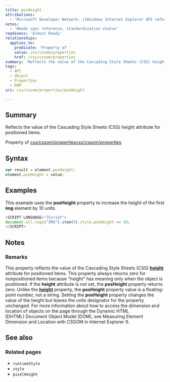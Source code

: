 ```yaml
---
title: posHeight
attributions:
  - 'Microsoft Developer Network: [[Windows Internet Explorer API reference](http://msdn.microsoft.com/en-us/library/ie/hh828809%28v=vs.85%29.aspx) Article]'
notes:
  - 'Needs spec reference, standardization status'
readiness: 'Almost Ready'
relationships:
  applies_to:
    predicate: 'Property of '
    value: css/cssom/properties
    href: /css/cssom/properties
summary: 'Reflects the value of the Cascading Style Sheets (CSS) height attribute for positioned items.'
tags:
  - API
  - Object
  - Properties
  - DOM
uri: css/cssom/properties/posHeight

---
```

## Summary

Reflects the value of the Cascading Style Sheets (CSS) height attribute for positioned items.

Property of [css/cssom/properties](/css/cssom/properties)[css/cssom/properties](/css/cssom/properties)

## Syntax

``` js
var result = element.posHeight;
element.posHeight = value;
```

## Examples

This example uses the **posHeight** property to increase the height of the first **img** element by 10 units.

``` js
<SCRIPT LANGUAGE="JScript">
document.all.tags("IMG").item(0).style.posHeight += 10;
</SCRIPT>
```

## Notes

### Remarks

This property reflects the value of the Cascading Style Sheets (CSS) [**height**](/css/properties/height) attribute for positioned items. This property always returns zero for nonpositioned items because "height" has meaning only when the object is positioned. If the **height** attribute is not set, the **posHeight** property returns zero. Unlike the [**height**](/css/properties/height) property, the **posHeight** property value is a floating-point number, not a string. Setting the **posHeight** property changes the value of the height but leaves the units designator for the property unchanged. For more information about how to access the dimension and location of objects on the page through the Dynamic HTML (DHTML) Document Object Model (DOM), see Measuring Element Dimension and Location with CSSOM in Internet Explorer 9.

## See also

### Related pages

-   `runtimeStyle`
-   `style`
-   `pixelHeight`
